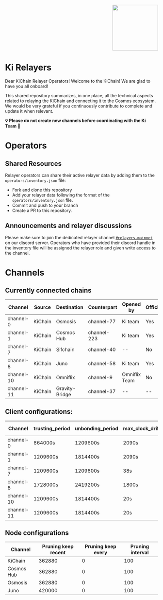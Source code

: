 <p align="right">
    <img width=150px src="https://wallet-testnet.blockchain.ki/static/img/icons/ki-chain.png" />
</p>

# Ki Relayers

Dear KiChain Relayer Operators! Welcome to the KiChain! We are glad to have you all onboard!

This shared repository summarizes, in one place, all the technical aspects related to relaying the KiChain and connecting it to the Cosmos ecosystem. We would be very grateful if you continuously contribute to complete and update it when relevant.

**💡 Please do not create new channels before coordinating with the Ki Team 🙏**

# Operators
## Shared Resources
Relayer operators can share their active relayer data by adding them to the `operators/inventory.json` file:
- Fork and clone this repository
- Add your relayer data following the format of the `operators/inventory.json` file.
- Commit and push to your branch
- Create a PR to this repository.    

## Announcements and relayer discussions  
Please make sure to join the dedicated relayer channel [`#relayers-mainnet`](https://discord.gg/ppFE45EW) on our discord server. Operators who have provided their discord handle in the inventory file will be assigned the relayer role and given write access to the channel. 

# Channels
## Currently connected chains

| Channel | Source | Destination | Counterpart | Opened by | Official |
| --- | --- | --- | --- | --- | --- |
| channel-0 | KiChain | Osmosis | channel-77 | Ki team | Yes |
| channel-1 | KiChain | Cosmos Hub | channel-223 | Ki team | Yes |
| channel-7 | KiChain | Sifchain | channel-40 | -- | No |
| channel-8 | KiChain | Juno | channel-58 | Ki team | Yes |
| channel-10 | KiChain | Omniflix | channel-9 | Omniflix Team | No |
| channel-11 | KiChain | Gravity-Bridge | channel-37 | -- | -- |


## Client configurations:

| Channel | trusting_period | unbonding_period | max_clock_drift | Gas source | Gas destination |
| --- | --- | --- | --- | --- | --- |
| channel-0  | 864000s | 1209600s | 2090s | 0.025uxki | 0.0000uosmo |
| channel-1 | 1209600s | 1814400s | 2090s | 0.025uxki | 0.0025uatom |
| channel-7 | 1209600s | 1209600s | 38s | 0.025uxki | 2000rowan |
| channel-8 | 1728000s |  2419200s | 1800s | 0.025uxki | 0.0025ujuno |
| channel-10 | 1209600s | 1814400s | 20s | 0.025uxki | 0.001uflix |
| channel-11 | 1209600s | 1814400s | 20s | 0.025uxki | 0 ugraviton |


## Node configurations

| Channel | Pruning keep recent | Pruning keep every | Pruning interval |
| --- | --- | --- | --- |
| KiChain | 362880 | 0 | 100 |
| Cosmos Hub | 362880 | 0 | 100 |
| Osmosis | 362880 | 0 | 100 |
| Juno | 420000 | 0 | 100 |

